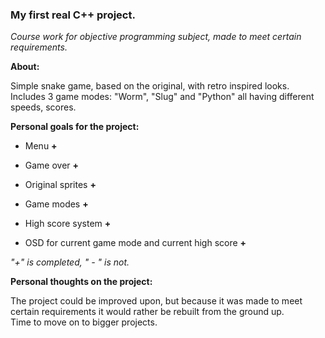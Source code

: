 ### **My first real C++ project.**

_Course work for objective programming subject, made to meet certain requirements._

**About:**

Simple snake game, based on the original, with retro inspired looks. \
Includes 3 game modes: "Worm", "Slug" and "Python" all having different speeds, scores. 

**Personal goals for the project:**

- Menu **+**

- Game over **+** 

- Original sprites **+**

- Game modes **+**

- High score system **+**

- OSD for current game mode and current high score **+**

_"+" is completed, " - " is not._

**Personal thoughts on the project:**

The project could be improved upon, but because it was made to meet certain requirements it would rather be rebuilt from the ground up. \
Time to move on to bigger projects.



